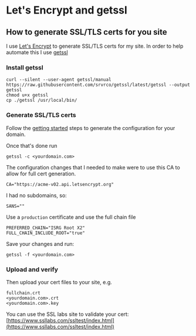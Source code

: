 # Let's Encrypt and getssl

## How to generate SSL/TLS certs for you site

I use [Let's Encrypt](https://letsencrypt.org/) to generate SSL/TLS certs for my site. In order to help automate this I use [getssl](https://github.com/srvrco/getssl)

### Install getssl

	curl --silent --user-agent getssl/manual https://raw.githubusercontent.com/srvrco/getssl/latest/getssl --output getssl
	chmod u+x getssl
	cp ./getssl /usr/local/bin/

### Generate SSL/TLS certs

Follow the [getting started](https://github.com/srvrco/getssl?tab=readme-ov-file#getting-started) steps to generate the configuration for your domain.

Once that's done run

	getssl -c <yourdomain.com>

The configuration changes that I needed to make were to use this CA to allow for full cert generation.

	CA="https://acme-v02.api.letsencrypt.org"

I had no subdomains, so:

	SANS=""

Use a `production` certificate and use the full chain file

	PREFERRED_CHAIN="ISRG Root X2"
	FULL_CHAIN_INCLUDE_ROOT="true"

Save your changes and run:

	getssl -f <yourdomain.com>

### Upload and verify

Then upload your cert files to your site, e.g.

	fullchain.crt
	<yourdomain.com>.crt
	<yourdomain.com>.key

You can use the SSL labs site to validate your cert: [https://www.ssllabs.com/ssltest/index.html](https://www.ssllabs.com/ssltest/index.html)
